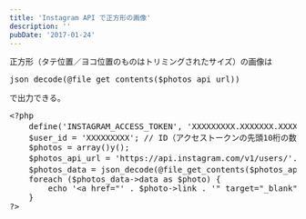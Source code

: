 ```yaml
---
title: 'Instagram API で正方形の画像'
description: ''
pubDate: '2017-01-24'
---
```


<p>正方形（タテ位置／ヨコ位置のものはトリミングされたサイズ）の画像は</p>
<pre class="brush: php; title: ; notranslate" title="">json_decode(@file_get_contents($photos_api_url))</pre>
<p>で出力できる。</p>
<pre class="brush: php; title: ; notranslate" title="">&lt;?php
	define('INSTAGRAM_ACCESS_TOKEN', 'XXXXXXXXX.XXXXXXX.XXXXXXXXXXXXXXXXXXXXXXXXXXX'); // アクセストークン
	$user_id = 'XXXXXXXXX'; // ID（アクセストークンの先頭10桁の数字）
	$photos = array()y();
	$photos_api_url = 'https://api.instagram.com/v1/users/'.$user_id.'/media/recent?access_token=' . INSTAGRAM_ACCESS_TOKEN . '&amp;count=10'; // &amp;count=表示個数
	$photos_data = json_decode(@file_get_contents($photos_api_url)); // 正方形の画像
	foreach ($photos_data-&gt;data as $photo) {
		echo '&lt;a href="' . $photo-&gt;link . '" target="_blank"&gt;&lt;img src="' . $photo-&gt;images-&gt;standard_resolution-&gt;url . '"&gt;&lt;/a&gt;' . "\n";
	}
?&gt;
</pre>
